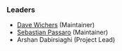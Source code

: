 ### Leaders

* [Dave Wichers](mailto:dave.wichers@owasp.org) (Maintainer)
* [Sebastian Passaro](mailto:sebastian.passaro@owasp.org) (Maintainer)
* Arshan Dabirsiaghi (Project Lead)

